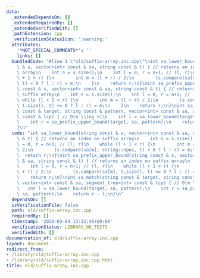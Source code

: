 ```yaml
---
data:
  _extendedDependsOn: []
  _extendedRequiredBy: []
  _extendedVerifiedWith: []
  _pathExtension: cpp
  _verificationStatusIcon: ':warning:'
  attributes:
    '*NOT_SPECIAL_COMMENTS*': ''
    links: []
  bundledCode: "#line 1 \"old/suffix-array.inc.cpp\"\nint sa_lower_bound(string const\
    \ & s, vector<int> const & sa, string const & t) { // returns an index on suffix\
    \ array\n    int n = s.size();\n    int l = 0, r = n+1; // (l, r]\n    while (l\
    \ + 1 < r) {\n        int m = (l + r) / 2;\n        (s.compare(sa[m], string::npos,\
    \ t) < 0 ? l : r) = m;\n    }\n    return r;\n}\nint sa_prefix_upper_bound(string\
    \ const & s, vector<int> const & sa, string const & t) { // returns an index on\
    \ suffix array\n    int n = s.size();\n    int l = 0, r = n+1; // (l, r]\n   \
    \ while (l + 1 < r) {\n        int m = (l + r) / 2;\n        (s.compare(sa[m],\
    \ t.size(), t) <= 0 ? l : r) = m;\n    }\n    return r;\n}\nint sa_match(string\
    \ const & target, string const & pattern, vector<int> const & sa, segment_tree<int>\
    \ const & lcp) { // O(m \\log n)\n    int l = sa_lower_bound(target, sa, pattern);\n\
    \    int r = sa_prefix_upper_bound(target, sa, pattern);\n    return r - l;\n\
    }\n"
  code: "int sa_lower_bound(string const & s, vector<int> const & sa, string const\
    \ & t) { // returns an index on suffix array\n    int n = s.size();\n    int l\
    \ = 0, r = n+1; // (l, r]\n    while (l + 1 < r) {\n        int m = (l + r) /\
    \ 2;\n        (s.compare(sa[m], string::npos, t) < 0 ? l : r) = m;\n    }\n  \
    \  return r;\n}\nint sa_prefix_upper_bound(string const & s, vector<int> const\
    \ & sa, string const & t) { // returns an index on suffix array\n    int n = s.size();\n\
    \    int l = 0, r = n+1; // (l, r]\n    while (l + 1 < r) {\n        int m = (l\
    \ + r) / 2;\n        (s.compare(sa[m], t.size(), t) <= 0 ? l : r) = m;\n    }\n\
    \    return r;\n}\nint sa_match(string const & target, string const & pattern,\
    \ vector<int> const & sa, segment_tree<int> const & lcp) { // O(m \\log n)\n \
    \   int l = sa_lower_bound(target, sa, pattern);\n    int r = sa_prefix_upper_bound(target,\
    \ sa, pattern);\n    return r - l;\n}\n"
  dependsOn: []
  isVerificationFile: false
  path: old/suffix-array.inc.cpp
  requiredBy: []
  timestamp: '2020-03-04 13:12:45+09:00'
  verificationStatus: LIBRARY_NO_TESTS
  verifiedWith: []
documentation_of: old/suffix-array.inc.cpp
layout: document
redirect_from:
- /library/old/suffix-array.inc.cpp
- /library/old/suffix-array.inc.cpp.html
title: old/suffix-array.inc.cpp
---
```


